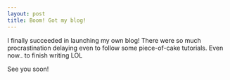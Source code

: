 ```yaml
---
layout: post
title: Boom! Got my blog!
---
```


I finally succeeded in launching my own blog! There were so much procrastination delaying even to follow some piece-of-cake tutorials. Even now.. to finish writing LOL

See you soon!

